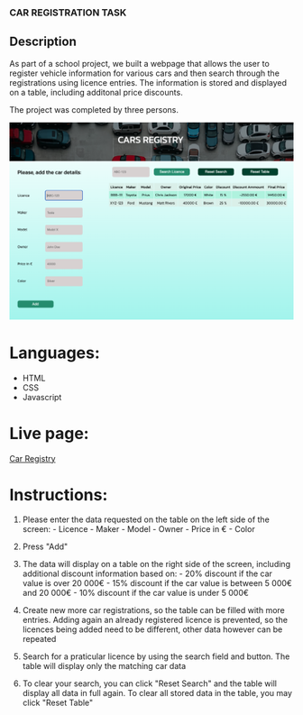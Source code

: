 ### CAR REGISTRATION TASK

## Description

As part of a school project, we built a webpage that allows the user to register vehicle information for various cars and then search through the registrations using licence entries. The information is stored and displayed on a table, including additonal price discounts.

The project was completed by three persons.

![alt text](https://github.com/hiphip12/cars_task/blob/main/images/Screenshot_webpage.png)

# Languages:

- HTML
- CSS
- Javascript

# Live page:

[Car Registry](https://public.bc.fi/s2300106/cars_registry/)

# Instructions:
1) Please enter the data requested on the table on the left side of the screen:
        - Licence
        - Maker
        - Model
        - Owner
        - Price in €
        - Color

2) Press "Add"

3) The data will display on a table on the right side of the screen, including additional discount information based on:
        - 20% discount if the car value is over 20 000€
        - 15% discount if the car value is between 5 000€ and 20 000€
        - 10% discount if the car value is under 5 000€
        
4) Create new more car registrations, so the table can be filled with more entries. Adding again an already registered licence is prevented, so the licences being added need to be different, other data however can be repeated

5) Search for a praticular licence by using the search field and button. The table will display only the matching car data

6) To clear your search, you can click "Reset Search" and the table will display all data in full again. To clear all stored data in the table, you may click "Reset Table"

